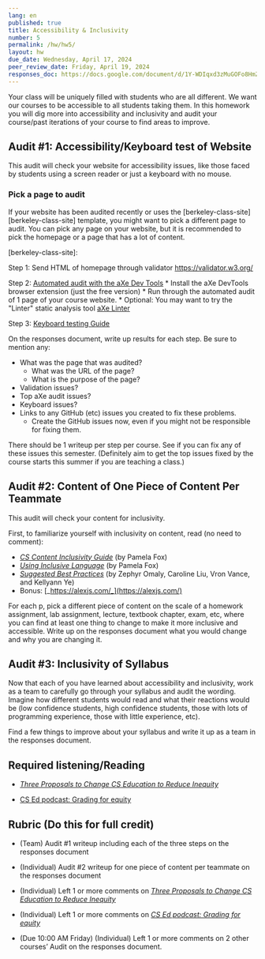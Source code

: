 ```yaml
---
lang: en
published: true
title: Accessibility & Inclusivity
number: 5
permalink: /hw/hw5/
layout: hw
due_date: Wednesday, April 17, 2024
peer_review_date: Friday, April 19, 2024
responses_doc: https://docs.google.com/document/d/1Y-WDIqxd3zMuGOFo8HmZ16R07CvghrcyiXmV6eCMbg4/edit?tab=t.0#heading=h.gjdgxs
---
```


[grading_for_equity_transcript]: https://docs.google.com/document/d/1GESh8UTxRLt1CcvM9OHwwxyfmPjKCgwpvwl86GpiRLY/comment
[three_proposals_posts]: https://drive.google.com/file/d/1nSetm35_03U139DWyOvupyMkqK4AqXiQ/view?usp=share_link

Your class will be uniquely filled with students who are all different. We want our courses to be accessible to all students taking them. In this homework you will dig more into accessibility and inclusivity and audit your course/past iterations of your course to find areas to improve.

## Audit \#1: Accessibility/Keyboard test of Website

This audit will check your website for accessibility issues, like those faced by students using a screen reader or just a keyboard with no mouse.

### Pick a page to audit

If your website has been audited recently or uses the [berkeley-class-site][berkeley-class-site] template, you might want to pick a different page to audit. You can pick any page on your website, but it is recommended to pick the homepage or a page that has a lot of content.

[berkeley-class-site]:

Step 1: Send HTML of homepage through validator [<u>https://validator.w3.org/</u>](https://validator.w3.org/)

Step 2: [<u>Automated audit with the aXe Dev Tools</u>](https://www.deque.com/get-started-axe-devtools-browser-extension/?utm_medium=referral&utm_source=deque.com&utm_campaign=devtools)
    * Install the aXe DevTools browser extension (just the free version)
    * Run through the automated audit of 1 page of your course website.
    * Optional: You may want to try the "Linter" static analysis tool [aXe Linter](https://www.deque.com/axe/devtools/linter/)

Step 3: [<u>Keyboard testing Guide</u>](https://webaccess.berkeley.edu/resources/tips-and-how-tos/how-do-keyboard-testing)

On the responses document, write up results for each step. Be sure to mention any:

- What was the page that was audited?
  - What was the URL of the page?
  - What is the purpose of the page?
- Validation issues?
- Top aXe audit issues?
- Keyboard issues?
- Links to any GitHub (etc) issues you created to fix these problems.
  - Create the GitHub issues now, even if you might not be responsible for fixing them.

There should be 1 writeup per step per course.
See if you can fix any of these issues this semester. (Definitely aim to get the top issues fixed by the course starts this summer if you are teaching a class.)

## Audit \#2: Content of One Piece of Content Per Teammate

This audit will check your content for inclusivity.

First, to familiarize yourself with inclusivity on content, read (no need to comment):

- [_CS Content Inclusivity Guide_](https://docs.google.com/document/d/1hSTI0Pljrb3fglKi6xvvcQYzKnDgLfaXMv-POTj6KSc/edit?tab=t.0#heading=h.snwazixs4a7s) (by Pamela Fox)
- [_Using Inclusive Language_](https://drive.google.com/file/d/1HdN_vQVxYYx0QITzmbgB-O5yxbO0z6gi/view) (by Pamela Fox)
- [_Suggested Best Practices_](https://docs.google.com/document/d/1UdNfx5uxZ3LV54El94hz4T6UWuG9gv-p4rPlPc0lukg/edit?tab=t.0#heading=h.2381w19ws52d) (by Zephyr Omaly, Caroline Liu, Vron Vance, and Kellyann Ye)
- Bonus: [_https://alexjs.com/_](https://alexjs.com/)

For each p, pick a different piece of content on the scale of a homework assignment, lab assignment, lecture, textbook chapter, exam, etc, where you can find at least one thing to change to make it more inclusive and accessible. Write up on the responses document what you would change and why you are changing it.

## Audit \#3: Inclusivity of Syllabus
Now that each of you have learned about accessibility and inclusivity, work as a team to carefully go through your syllabus and audit the wording. Imagine how different students would read and what their reactions would be (low confidence students, high confidence students, those with lots of programming experience, those with little experience, etc).

Find a few things to improve about your syllabus and write it up as a team in the responses document.

## Required listening/Reading

- [_Three Proposals to Change CS Education to Reduce Inequity_][three_proposals_posts]

- [CS Ed podcast: Grading for equity][grading_for_equity_transcript]

## Rubric (Do this for full credit)

- (Team) Audit \#1 writeup including each of the three steps on the responses document

- (Individual) Audit \#2 writeup for one piece of content per teammate on the responses document

- (Individual) Left 1 or more comments on [_Three Proposals to Change CS Education to Reduce Inequity_](https://drive.google.com/file/d/1LCG9ZOUAfXELVhpWu32gsIJNEr1Reik0/view?usp=share_link)

- (Individual) Left 1 or more comments on [_CS Ed podcast: Grading for equity_][grading_for_equity_transcript]

- (Due 10:00 AM Friday) (Individual) Left 1 or more comments on 2 other courses’ Audit on the responses document.
